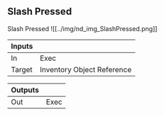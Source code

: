 ## Slash Pressed
Slash Pressed
![[../img/nd_img_SlashPressed.png]]

|Inputs||
|--|--|
| In | Exec |
| Target | Inventory Object Reference |

|Outputs||
|--|--|
| Out | Exec |
